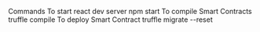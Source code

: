 Commands
To start react dev server
npm start
To compile Smart Contracts
truffle compile
To deploy Smart Contract
truffle migrate --reset
